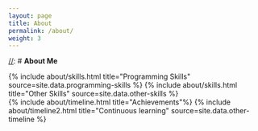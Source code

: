 ```yaml
---
layout: page
title: About
permalink: /about/
weight: 3
---
```


[//]: # **About Me**

[//]: # ( Hi I am **{{ site.author.name }}** :wave:,<br>)

<div class="row">
{% include about/skills.html title="Programming Skills" source=site.data.programming-skills %}
{% include about/skills.html title="Other Skills" source=site.data.other-skills %}
</div>

<div class="row">
{% include about/timeline.html title="Achievements"%}
{% include about/timeline2.html title="Continuous learning" source=site.data.other-timeline %}
</div>
